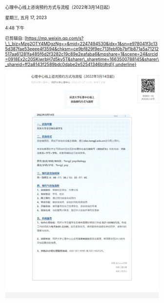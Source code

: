 心理中心线上咨询预约方式与流程（2022年3月14日起）

星期三, 五月 17, 2023

4:48 下午

已剪辑自: [https://mp.weixin.qq.com/s?\_\_biz=Mzg2OTY4MDgzNg==&mid=2247494530&idx=1&sn=e978041f3c135d387fae53eeee4f3594&chksm=ce9bf829f9ec713febf0b7bf1b871a5a71212517aa61281fa485f6d2f3282c19c89e2eafaba6&mpshare=1&scene=24&srcid=0918Ex2c20SKiwrbH7d5kv5T&sharer\_sharetime=1663500788145&sharer\_shareid=ff2a8143f2589bdc0dabe2e52541346b\#rd]{.underline}

![](../../../assets/013_心理中心线上咨询预约方式与流程（2022年3月14日起）_000.png)
